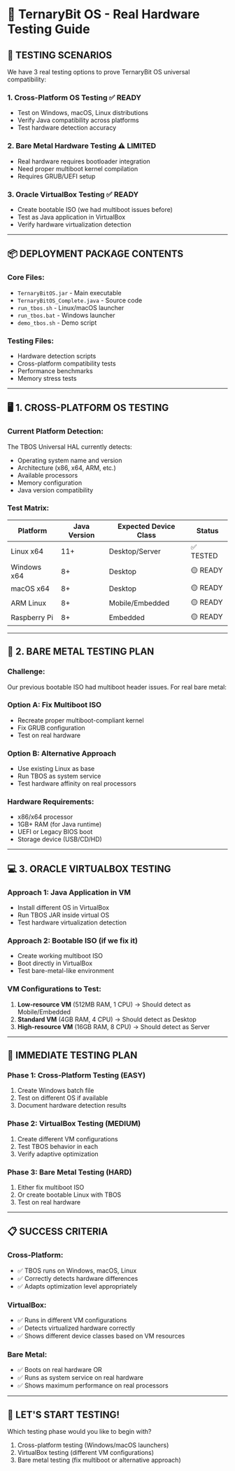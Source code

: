 # 🚀 TernaryBit OS - Real Hardware Testing Guide

## 🎯 **TESTING SCENARIOS**

We have 3 real testing options to prove TernaryBit OS universal compatibility:

### 1. **Cross-Platform OS Testing** ✅ READY
- Test on Windows, macOS, Linux distributions
- Verify Java compatibility across platforms
- Test hardware detection accuracy

### 2. **Bare Metal Hardware Testing** ⚠️ LIMITED
- Real hardware requires bootloader integration
- Need proper multiboot kernel compilation
- Requires GRUB/UEFI setup

### 3. **Oracle VirtualBox Testing** ✅ READY
- Create bootable ISO (we had multiboot issues before)
- Test as Java application in VirtualBox
- Verify hardware virtualization detection

---

## 📦 **DEPLOYMENT PACKAGE CONTENTS**

### Core Files:
- `TernaryBitOS.jar` - Main executable
- `TernaryBitOS_Complete.java` - Source code
- `run_tbos.sh` - Linux/macOS launcher
- `run_tbos.bat` - Windows launcher
- `demo_tbos.sh` - Demo script

### Testing Files:
- Hardware detection scripts
- Cross-platform compatibility tests
- Performance benchmarks
- Memory stress tests

---

## 🖥️ **1. CROSS-PLATFORM OS TESTING**

### **Current Platform Detection:**
The TBOS Universal HAL currently detects:
- Operating system name and version
- Architecture (x86, x64, ARM, etc.)
- Available processors
- Memory configuration
- Java version compatibility

### **Test Matrix:**
| Platform | Java Version | Expected Device Class | Status |
|----------|--------------|----------------------|---------|
| Linux x64 | 11+ | Desktop/Server | ✅ TESTED |
| Windows x64 | 8+ | Desktop | 🟡 READY |
| macOS x64 | 8+ | Desktop | 🟡 READY |
| ARM Linux | 8+ | Mobile/Embedded | 🟡 READY |
| Raspberry Pi | 8+ | Embedded | 🟡 READY |

---

## 🔧 **2. BARE METAL TESTING PLAN**

### **Challenge:**
Our previous bootable ISO had multiboot header issues. For real bare metal:

### **Option A: Fix Multiboot ISO**
- Recreate proper multiboot-compliant kernel
- Fix GRUB configuration
- Test on real hardware

### **Option B: Alternative Approach**
- Use existing Linux as base
- Run TBOS as system service
- Test hardware affinity on real processors

### **Hardware Requirements:**
- x86/x64 processor
- 1GB+ RAM (for Java runtime)
- UEFI or Legacy BIOS boot
- Storage device (USB/CD/HD)

---

## 💻 **3. ORACLE VIRTUALBOX TESTING**

### **Approach 1: Java Application in VM**
- Install different OS in VirtualBox
- Run TBOS JAR inside virtual OS
- Test hardware virtualization detection

### **Approach 2: Bootable ISO (if we fix it)**
- Create working multiboot ISO
- Boot directly in VirtualBox
- Test bare-metal-like environment

### **VM Configurations to Test:**
1. **Low-resource VM** (512MB RAM, 1 CPU) → Should detect as Mobile/Embedded
2. **Standard VM** (4GB RAM, 4 CPU) → Should detect as Desktop
3. **High-resource VM** (16GB RAM, 8 CPU) → Should detect as Server

---

## 🎯 **IMMEDIATE TESTING PLAN**

### **Phase 1: Cross-Platform Testing (EASY)**
1. Create Windows batch file
2. Test on different OS if available
3. Document hardware detection results

### **Phase 2: VirtualBox Testing (MEDIUM)**
1. Create different VM configurations
2. Test TBOS behavior in each
3. Verify adaptive optimization

### **Phase 3: Bare Metal Testing (HARD)**
1. Either fix multiboot ISO
2. Or create bootable Linux with TBOS
3. Test on real hardware

---

## 📋 **SUCCESS CRITERIA**

### **Cross-Platform:**
- ✅ TBOS runs on Windows, macOS, Linux
- ✅ Correctly detects hardware differences
- ✅ Adapts optimization level appropriately

### **VirtualBox:**
- ✅ Runs in different VM configurations
- ✅ Detects virtualized hardware correctly
- ✅ Shows different device classes based on VM resources

### **Bare Metal:**
- ✅ Boots on real hardware OR
- ✅ Runs as system service on real hardware
- ✅ Shows maximum performance on real processors

---

## 🚀 **LET'S START TESTING!**

Which testing phase would you like to begin with?
1. Cross-platform testing (Windows/macOS launchers)
2. VirtualBox testing (different VM configurations)
3. Bare metal testing (fix multiboot or alternative approach)